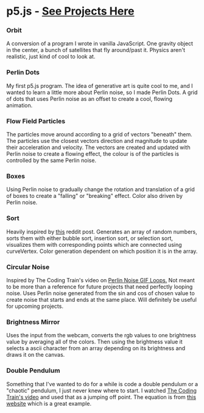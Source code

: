 # p5.js - [See Projects Here](https://vladtheimpaler32.github.io/experiments/p5.js/)

 ### Orbit
A conversion of a program I wrote in vanilla JavaScript. One gravity object in the center, a bunch of satellites that fly around/past it. Physics aren't realistic, just kind of cool to look at.
### Perlin Dots
My first p5.js program. The idea of generative art is quite cool to me, and I wanted to learn a little more about Perlin noise, so I made Perlin Dots. A grid of dots that uses Perlin noise as an offset to create a cool, flowing animation.
### Flow Field Particles
The particles move around according to a grid of vectors "beneath" them. The particles use the closest vectors direction and magnitude to update their acceleration and velocity. The vectors are created and updated with Perlin noise to create a flowing effect, the colour is of the particles is controlled by the same Perlin noise. 
### Boxes
Using Perlin noise to gradually change the rotation and translation of a grid of boxes to create a "falling" or "breaking" effect. Color also driven by Perlin noise.
### Sort
Heavily inspired by [this](https://www.reddit.com/r/creativecoding/comments/elttu8/visualizing_bubble_sort/) reddit post. Generates an array of random numbers, sorts them with either bubble sort, insertion sort, or selection sort, visualizes them with corresponding points which are connected using curveVertex. Color generation dependent on which position it is in the array.
### Circular Noise
Inspired by The Coding Train's video on [Perlin Noise GIF Loops.](https://youtu.be/c6K-wJQ77yQ) Not meant to be more than a reference for future projects that need perfectly looping noise. Uses Perlin noise generated from the sin and cos of chosen value to create noise that starts and ends at the same place. Will definitely be useful for upcoming projects.
### Brightness Mirror
Uses the input from the webcam, converts the rgb values to one brightness value by averaging all of the colors. Then using the brightness value it selects a ascii character from an array depending on its brightness and draws it on the canvas.
### Double Pendulum
Something that I've wanted to do for a while is code a double pendulum or a "chaotic" pendulum, I just never knew where to start. I watched [The Coding Train's video](https://youtu.be/uWzPe_S-RVE) and used that as a jumping off point. The equation is from [this website](https://www.myphysicslab.com/pendulum/double-pendulum-en.html) which is a great example.  
